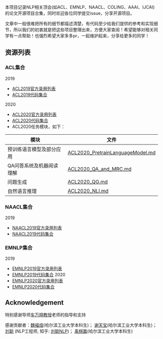 本项目记录NLP相关顶会(如ACL、EMNLP、NAACL、COLING、AAAI、IJCAI)的论文开源项目合集，同时欢迎各位同学提交issue，分享开源项目。

文章中一般很难把所有的细节都描述清楚，有代码至少给我们提供的参考和实现细节，所以我们的初衷就是把这些项目整理出来，方便大家查阅！希望能够对相关同学有一点帮助！也强烈希望大家多多pr，一起维护起来，分享给更多的同学！



## 资源列表

### ACL集合
2019
* [ACL2019官方录用列表](https://www.aclweb.org/anthology/events/acl-2019/)
* [ACL2019代码集合](https://github.com/yizhen20133868/NLP-Conferences-Code/blob/master/ACL/2019/ACL2019.md)

2020
* [ACL2020官方录用列表](https://www.aclweb.org/anthology/events/acl-2020/)
* [ACL2020代码集合](https://github.com/yizhen20133868/NLP-Conferences-Code/blob/master/ACL/2020/ACL2020.md)
* ACL2020任务模块，如下：

| 模块        | 文件   |
| --------   | -----|
| 预训练语言模型及部分应用 | [ACL2020_PretrainLanguageModel.md](https://github.com/yizhen20133868/NLP-Conferences-Code/blob/master/ACL/2020/PretrainLanguageModel/ACL2020_PretrainLanguageModel.md) |
| QA问答系统及机器阅读理解 | [ACL2020_QA_and_MRC.md](https://github.com/yizhen20133868/NLP-Conferences-Code/blob/master/ACL/2020/QA_and_MRC/ACL2020_QA_and_MRC.md) |
| 问题生成 | [ACL2020_QG.md](https://github.com/yizhen20133868/NLP-Conferences-Code/blob/master/ACL/2020/QG/ACL2020_QG.md) |
| 自然语言推理 | [ACL2020_NLI.md](https://github.com/yizhen20133868/NLP-Conferences-Code/blob/master/ACL/2020/NLI/ACL2020_NLI.md) |

### NAACL集合
2019
* [NAACL2019官方录用列表](https://www.aclweb.org/anthology/events/naacl-2019/)
* [NAACL2019代码集合](https://github.com/yizhen20133868/NLP-Conferences-Code/blob/master/NAACL/2019/naacl-2019.md)

### EMNLP集合
2019
* [EMNLP2019官方录用列表](https://www.aclweb.org/anthology/events/emnlp-2019/)
* [EMNLP2019代码集合](https://github.com/yizhen20133868/NLP-Conferences-Code/blob/master/EMNLP/2019/EMNLP2019.md)
2020
* [EMNLP2020官方录用列表](https://www.aclweb.org/anthology/events/emnlp-2020/)
* [EMNLP2020代码集合](https://github.com/yizhen20133868/NLP-Conferences-Code/blob/master/EMNLP/2020/EMNLP2020.md)



## Acknowledgement

特别感谢导师[车万翔教授](http://ir.hit.edu.cn/~car/english.htm)老师的指导和支持

感谢贡献者：[魏福煊](https://github.com/awake020)(哈尔滨工业大学本科生)；
[谢天宝](https://github.com/Timothyxxx)(哈尔滨工业大学本科生)；
[刘聪](https://github.com/liucongg) (NLP工程师, 知乎: [刘聪NLP](https://www.zhihu.com/people/wo-de-xi-fu-jiu-shi-la-yao-ke-ai-88))；
[禹棋赢](https://github.com/yqy2001)(哈尔滨工业大学本科生)


